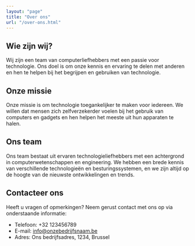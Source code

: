 ```yaml
---
layout: "page"
title: "Over ons"
url: "/over-ons.html"
---
```


## Wie zijn wij?

Wij zijn een team van computerliefhebbers met een passie voor technologie. Ons doel is om onze kennis en ervaring te delen met anderen en hen te helpen bij het begrijpen en gebruiken van technologie.

## Onze missie

Onze missie is om technologie toegankelijker te maken voor iedereen. We willen dat mensen zich zelfverzekerder voelen bij het gebruik van computers en gadgets en hen helpen het meeste uit hun apparaten te halen.

## Ons team

Ons team bestaat uit ervaren technologieliefhebbers met een achtergrond in computerwetenschappen en engineering. We hebben een brede kennis van verschillende technologieën en besturingssystemen, en we zijn altijd op de hoogte van de nieuwste ontwikkelingen en trends.

## Contacteer ons

Heeft u vragen of opmerkingen? Neem gerust contact met ons op via onderstaande informatie:

- Telefoon: +32 123456789
- E-mail: info@onzebedrijfsnaam.be
- Adres: Ons bedrijfsadres, 1234, Brussel